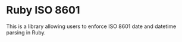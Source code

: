 # Ruby ISO 8601

This is a library allowing users to enforce ISO 8601 date and datetime parsing in Ruby.
